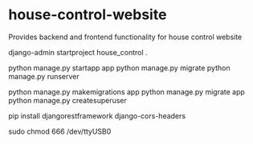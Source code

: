 # house-control-website
Provides backend and frontend functionality for house control website

django-admin startproject house_control .

python manage.py startapp app
python manage.py migrate
python manage.py runserver

python manage.py makemigrations app
python manage.py migrate app
python manage.py createsuperuser

pip install djangorestframework django-cors-headers

sudo chmod 666 /dev/ttyUSB0


